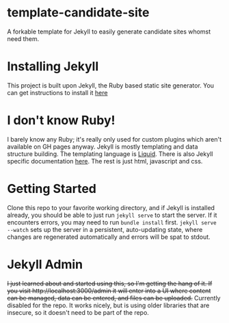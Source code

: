 # template-candidate-site
A forkable template for Jekyll to easily generate candidate sites whomst need them.

# Installing Jekyll #
This project is built upon Jekyll, the Ruby based static site generator. You can get instructions to install it [here](https://jekyllrb.com/docs/installation/)

# I don't know Ruby! #
I barely know any Ruby; it's really only used for custom plugins which aren't available on GH pages anyway. Jekyll is mostly templating and data structure building. The templating language is [Liquid](https://shopify.github.io/liquid/). There is also Jekyll specific documentation [here](http://jekyllrb.com/docs/liquid/). The rest is just html, javascript and css.

# Getting Started #
Clone this repo to your favorite working directory, and if Jekyll is installed already, you should be able to just run `jekyll serve` to start the server. If it encounters errors, you may need to run `bundle install` first. `jekyll serve --watch` sets up the server in a persistent, auto-updating state, where changes are regenerated automatically and errors will be spat to stdout.

# Jekyll Admin #
~~I just learned about and started using this, so I'm getting the hang of it. If you visit http://localhost:3000/admin it will enter into a UI where content can be managed, data can be entered, and files can be uploaded.~~
Currently disabled for the repo. It works nicely, but is using older libraries that are insecure, so it doesn't need to be part of the repo.
